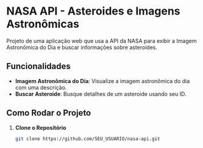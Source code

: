 # NASA API - Asteroides e Imagens Astronômicas

Projeto de uma aplicação web que usa a API da NASA para exibir a Imagem Astronômica do Dia e buscar informações sobre asteroides.

## Funcionalidades

- **Imagem Astronômica do Dia**: Visualize a imagem astronômica do dia com uma descrição.
- **Buscar Asteroide**: Busque detalhes de um asteroide usando seu ID.

## Como Rodar o Projeto

1. **Clone o Repositório**
   ```bash
   git clone https://github.com/SEU_USUARIO/nasa-api.git
